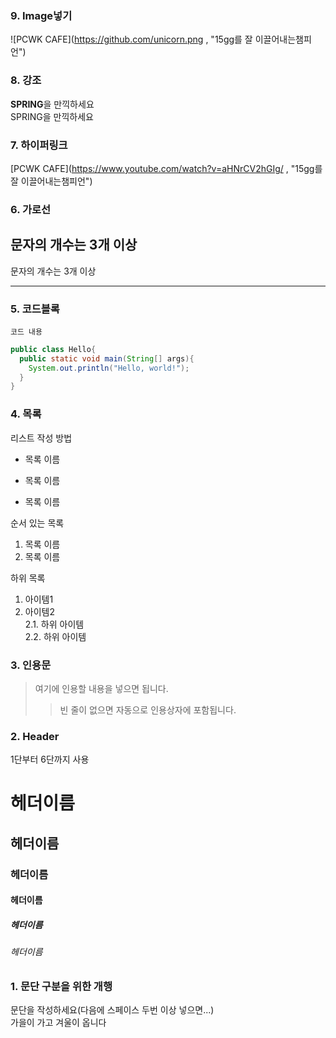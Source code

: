 ### 9. Image넣기
![PCWK CAFE](https://github.com/unicorn.png , "15gg를 잘 이끌어내는챔피언")


### 8. 강조
**SPRING**을 만끽하세요  
SPRING을 만끽하세요

### 7. 하이퍼링크
[PCWK CAFE](https://www.youtube.com/watch?v=aHNrCV2hGIg/ , "15gg를 잘 이끌어내는챔피언")


### 6. 가로선
문자의 개수는 3개 이상
---
문자의 개수는 3개 이상
***

### 5. 코드블록
``` 프로그래밍 언어  
코드 내용
```

``` Java
public class Hello{
  public static void main(String[] args){
    System.out.println("Hello, world!");
  }
}
```
### 4. 목록
리스트 작성 방법
* 목록 이름
- 목록 이름
+ 목록 이름

순서 있는 목록
1. 목록 이름
2. 목록 이름

하위 목록
1. 아이템1  
2. 아이템2  
2.1. 하위 아이템  
2.2. 하위 아이템  


### 3. 인용문
> 여기에 인용할 내용을 넣으면 됩니다.  
>> 빈 줄이 없으면 자동으로 인용상자에 포함됩니다. 


### 2. Header  
1단부터 6단까지 사용  

# 헤더이름
## 헤더이름
### 헤더이름
#### 헤더이름
##### 헤더이름
###### 헤더이름



### 1. 문단 구분을 위한 개행
문단을 작성하세요(다음에 스페이스 두번 이상 넣으면...)  
가을이 가고 겨울이 옵니다
